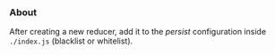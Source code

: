 ### About

After creating a new reducer, add it to the _persist_ configuration inside `./index.js` (blacklist or whitelist).
